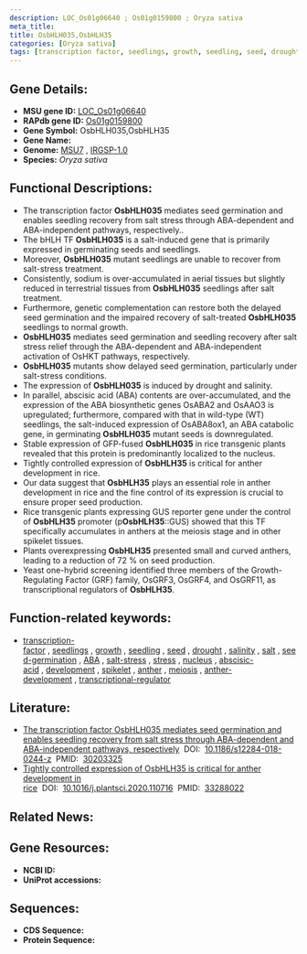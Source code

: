 ```yaml
---
description: LOC_Os01g06640 ; Os01g0159800 ; Oryza sativa
meta_title:
title: OsbHLH035,OsbHLH35
categories: [Oryza sativa]
tags: [transcription factor, seedlings, growth, seedling, seed, drought, salinity, salt, seed germination,  ABA , salt stress, stress, nucleus, ABA, abscisic acid, development, spikelet, anther, meiosis, anther development, transcriptional regulator]
---
```


## Gene Details:
- **MSU gene ID:** [LOC_Os01g06640](http://rice.uga.edu/cgi-bin/ORF_infopage.cgi?orf=LOC_Os01g06640)  
- **RAPdb gene ID:** [Os01g0159800](https://rapdb.dna.affrc.go.jp/locus/?name=Os01g0159800)  
- **Gene Symbol:** OsbHLH035,OsbHLH35
- **Gene Name:**
- **Genome:**  [MSU7](http://rice.uga.edu/)&nbsp;,&nbsp;[IRGSP-1.0](https://rapdb.dna.affrc.go.jp/download/irgsp1.html)
- **Species:** *Oryza sativa*

## Functional Descriptions:
   - The transcription factor **OsbHLH035** mediates seed germination and enables seedling recovery from salt stress through ABA-dependent and ABA-independent pathways, respectively..
   - The bHLH TF **OsbHLH035** is a salt-induced gene that is primarily expressed in germinating seeds and seedlings.
   - Moreover, **OsbHLH035** mutant seedlings are unable to recover from salt-stress treatment.
   - Consistently, sodium is over-accumulated in aerial tissues but slightly reduced in terrestrial tissues from **OsbHLH035** seedlings after salt treatment.
   - Furthermore, genetic complementation can restore both the delayed seed germination and the impaired recovery of salt-treated **OsbHLH035** seedlings to normal growth.
   - **OsbHLH035** mediates seed germination and seedling recovery after salt stress relief through the ABA-dependent and ABA-independent activation of OsHKT pathways, respectively.
   - **OsbHLH035** mutants show delayed seed germination, particularly under salt-stress conditions.
   - The expression of **OsbHLH035** is induced by drought and salinity.
   - In parallel, abscisic acid (ABA) contents are over-accumulated, and the expression of the ABA biosynthetic genes OsABA2 and OsAAO3 is upregulated; furthermore, compared with that in wild-type (WT) seedlings, the salt-induced expression of OsABA8ox1, an ABA catabolic gene, in germinating **OsbHLH035** mutant seeds is downregulated.
   - Stable expression of GFP-fused **OsbHLH035** in rice transgenic plants revealed that this protein is predominantly localized to the nucleus.
   - Tightly controlled expression of **OsbHLH35** is critical for anther development in rice.
   - Our data suggest that **OsbHLH35** plays an essential role in anther development in rice and the fine control of its expression is crucial to ensure proper seed production.
   - Rice transgenic plants expressing GUS reporter gene under the control of **OsbHLH35** promoter (p**OsbHLH35**::GUS) showed that this TF specifically accumulates in anthers at the meiosis stage and in other spikelet tissues.
   - Plants overexpressing **OsbHLH35** presented small and curved anthers, leading to a reduction of 72 % on seed production.
   - Yeast one-hybrid screening identified three members of the Growth-Regulating Factor (GRF) family, OsGRF3, OsGRF4, and OsGRF11, as transcriptional regulators of **OsbHLH35**.

## Function-related keywords:
   - [transcription-factor](/tags/transcription-factor/)&nbsp;,&nbsp;[seedlings](/tags/seedlings/)&nbsp;,&nbsp;[growth](/tags/growth/)&nbsp;,&nbsp;[seedling](/tags/seedling/)&nbsp;,&nbsp;[seed](/tags/seed/)&nbsp;,&nbsp;[drought](/tags/drought/)&nbsp;,&nbsp;[salinity](/tags/salinity/)&nbsp;,&nbsp;[salt](/tags/salt/)&nbsp;,&nbsp;[seed-germination](/tags/seed-germination/)&nbsp;,&nbsp;[ABA](/tags/ABA/)&nbsp;,&nbsp;[salt-stress](/tags/salt-stress/)&nbsp;,&nbsp;[stress](/tags/stress/)&nbsp;,&nbsp;[nucleus](/tags/nucleus/)&nbsp;,&nbsp;[abscisic-acid](/tags/abscisic-acid/)&nbsp;,&nbsp;[development](/tags/development/)&nbsp;,&nbsp;[spikelet](/tags/spikelet/)&nbsp;,&nbsp;[anther](/tags/anther/)&nbsp;,&nbsp;[meiosis](/tags/meiosis/)&nbsp;,&nbsp;[anther-development](/tags/anther-development/)&nbsp;,&nbsp;[transcriptional-regulator](/tags/transcriptional-regulator/)

## Literature:
   - [The transcription factor OsbHLH035 mediates seed germination and enables seedling recovery from salt stress through ABA-dependent and ABA-independent pathways, respectively](https://www.doi.org/10.1186/s12284-018-0244-z)&nbsp;&nbsp;DOI:&nbsp;&nbsp;[10.1186/s12284-018-0244-z](https://www.doi.org/10.1186/s12284-018-0244-z)&nbsp;&nbsp;PMID:&nbsp;&nbsp;[30203325](https://pubmed.ncbi.nlm.nih.gov/30203325/)
   - [Tightly controlled expression of OsbHLH35 is critical for anther development in rice](https://www.doi.org/10.1016/j.plantsci.2020.110716)&nbsp;&nbsp;DOI:&nbsp;&nbsp;[10.1016/j.plantsci.2020.110716](https://www.doi.org/10.1016/j.plantsci.2020.110716)&nbsp;&nbsp;PMID:&nbsp;&nbsp;[33288022](https://pubmed.ncbi.nlm.nih.gov/33288022/)

## Related News:

## Gene Resources:
- **NCBI ID:**  []()
- **UniProt accessions:** [](https://www.uniprot.org/uniprotkb//entry)

## Sequences:
- **CDS Sequence:**
- **Protein Sequence:**
